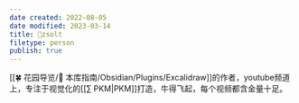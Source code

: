 ```yaml
---
date created: 2022-08-05
date modified: 2023-03-14
title: 🧑zsolt
filetype: person
publish: true
---
```


[[🍀 花园导览/🧰 本库指南/Obsidian/Plugins/Excalidraw]]的作者，youtube频道上，专注于视觉化的[[∑ PKM|PKM]]打造，牛得飞起，每个视频都含金量十足。